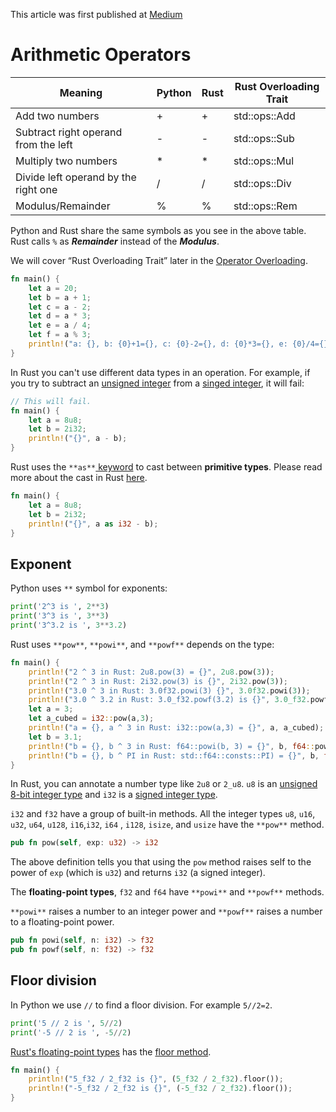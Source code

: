 This article was first published at [Medium](https://towardsdatascience.com/a-comprehensive-tutorial-to-rust-operators-for-beginners-11554b2c64d4)

# Arithmetic Operators

| Meaning                              | Python | Rust | Rust Overloading Trait |
| ------------------------------------ | ------ | ---- | ---------------------- |
| Add two numbers                      | +      | +    | std::ops::Add          |
| Subtract right operand from the left | -      | -    | std::ops::Sub          |
| Multiply two numbers                 | *      | *    | std::ops::Mul          |
| Divide left operand by the right one | /      | /    | std::ops::Div          |
| Modulus/Remainder                    | %      | %    | std::ops::Rem          |

Python and Rust share the same symbols as you see in the above table. Rust calls `%`  as ***Remainder*** instead of the ***Modulus***.

We will cover “Rust Overloading Trait” later in the [Operator Overloading](https://towardsdatascience.com/a-comprehensive-tutorial-to-rust-operators-for-beginners-11554b2c64d4).


```rust runnable
fn main() {
    let a = 20;
    let b = a + 1;
    let c = a - 2;
    let d = a * 3;
    let e = a / 4;
    let f = a % 3;
    println!("a: {}, b: {0}+1={}, c: {0}-2={}, d: {0}*3={}, e: {0}/4={}, f: {0}%3={}", a, b, c, d, e, f);
}
```

In Rust you can't use different data types in an operation. For example, if you try to subtract an [unsigned integer](https://towardsdatascience.com/unsinged-signed-integers-and-casting-in-rust-9a847bfc398f#f4ce) from a [singed integer](https://towardsdatascience.com/unsinged-signed-integers-and-casting-in-rust-9a847bfc398f#3e54), it will fail:

```rust runnable
// This will fail.
fn main() {
    let a = 8u8;
    let b = 2i32;
    println!("{}", a - b);
}
```

Rust uses the `**as**`[ keyword](https://doc.rust-lang.org/std/keyword.as.html) to cast between **primitive types**. Please read more about the cast in Rust [here](https://towardsdatascience.com/unsinged-signed-integers-and-casting-in-rust-9a847bfc398f).

```rust runnable
fn main() {
    let a = 8u8;
    let b = 2i32;
    println!("{}", a as i32 - b);
}
```

## Exponent

Python uses `**` symbol for exponents:

```python runnable
print('2^3 is ', 2**3)
print('3^3 is ', 3**3)
print('3^3.2 is ', 3**3.2)
```

Rust uses `**pow**`, `**powi**`, and `**powf**` depends on the type:

```rust runnable
fn main() {
    println!("2 ^ 3 in Rust: 2u8.pow(3) = {}", 2u8.pow(3));
    println!("2 ^ 3 in Rust: 2i32.pow(3) is {}", 2i32.pow(3));
    println!("3.0 ^ 3 in Rust: 3.0f32.powi(3) {}", 3.0f32.powi(3));
    println!("3.0 ^ 3.2 in Rust: 3.0_f32.powf(3.2) is {}", 3.0_f32.powf(3.2));
    let a = 3;
    let a_cubed = i32::pow(a,3);
    println!("a = {}, a ^ 3 in Rust: i32::pow(a,3) = {}", a, a_cubed);
    let b = 3.1;
    println!("b = {}, b ^ 3 in Rust: f64::powi(b, 3) = {}", b, f64::powi(b, 3));
    println!("b = {}, b ^ PI in Rust: std::f64::consts::PI) = {}", b, f64::powf(b, std::f64::consts::PI) );    
}
```

In Rust, you can annotate a number type like `2u8` or `2_u8`. `u8` is an [unsigned 8-bit integer type](https://towardsdatascience.com/unsinged-signed-integers-and-casting-in-rust-9a847bfc398f) and `i32` is a [signed integer type](https://towardsdatascience.com/unsinged-signed-integers-and-casting-in-rust-9a847bfc398f).

`i32` and `f32` have a group of built-in methods. All the integer types `u8`, `u16`, `u32`, `u64`, `u128`, `i16`,`i32`, `i64` , `i128`, `isize`, and `usize` have the `**pow**` method.

```rust
pub fn pow(self, exp: u32) -> i32
```

The above definition tells you that using the `pow` method raises self to the power of `exp` (which is `u32`) and returns `i32` (a signed integer).

The **floating-point types**, `f32` and `f64` have `**powi**` and `**powf**` methods.

`**powi**` raises a number to an integer power and `**powf**` raises a number to a floating-point power.

```rust
pub fn powi(self, n: i32) -> f32
pub fn powf(self, n: f32) -> f32
```

## Floor division

In Python we use `//` to find a floor division. For example `5//2=2`.

```python runnable
print('5 // 2 is ', 5//2)
print('-5 // 2 is ', -5//2)
```

[Rust's floating-point types](https://doc.rust-lang.org/book/ch03-02-data-types.html#floating-point-types) has the [floor method](https://doc.rust-lang.org/std/primitive.f64.html#method.floor).

```rust runnable
fn main() {
    println!("5_f32 / 2_f32 is {}", (5_f32 / 2_f32).floor());
    println!("-5_f32 / 2_f32 is {}", (-5_f32 / 2_f32).floor());
}
```